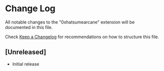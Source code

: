 # Change Log

All notable changes to the "0xhatsumearcane" extension will be documented in this file.

Check [Keep a Changelog](http://keepachangelog.com/) for recommendations on how to structure this file.

## [Unreleased]

- Initial release
